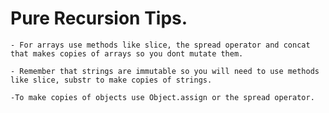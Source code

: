 # Pure Recursion Tips.
    - For arrays use methods like slice, the spread operator and concat that makes copies of arrays so you dont mutate them.

    - Remember that strings are immutable so you will need to use methods like slice, substr to make copies of strings.

    -To make copies of objects use Object.assign or the spread operator.
